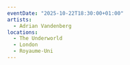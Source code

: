 ```yaml
---
eventDate: "2025-10-22T18:30:00+01:00"
artists:
  - Adrian Vandenberg
locations:
  - The Underworld
  - London
  - Royaume-Uni
---
```

